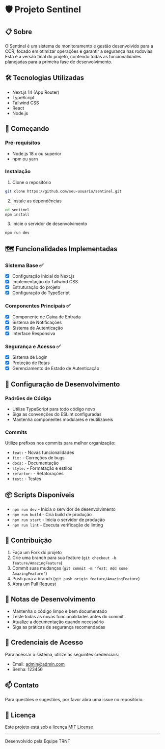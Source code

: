# 🛡️ Projeto Sentinel

## 📋 Sobre
O Sentinel é um sistema de monitoramento e gestão desenvolvido para a CCR, focado em otimizar operações e garantir a segurança nas rodovias. Esta é a versão final do projeto, contendo todas as funcionalidades planejadas para a primeira fase de desenvolvimento.

## 🛠️ Tecnologias Utilizadas
- Next.js 14 (App Router)
- TypeScript
- Tailwind CSS
- React
- Node.js

## 🚀 Começando

### Pré-requisitos
- Node.js 18.x ou superior
- npm ou yarn

### Instalação
1. Clone o repositório
```bash
git clone https://github.com/seu-usuario/sentinel.git
```

2. Instale as dependências
```bash
cd sentinel
npm install
```

3. Inicie o servidor de desenvolvimento
```bash
npm run dev
```

## 🗺️ Funcionalidades Implementadas

### Sistema Base ✅
- [x] Configuração inicial do Next.js
- [x] Implementação do Tailwind CSS
- [x] Estruturação do projeto
- [x] Configuração do TypeScript

### Componentes Principais ✅
- [x] Componente de Caixa de Entrada
- [x] Sistema de Notificações
- [x] Sistema de Autenticação
- [x] Interface Responsiva

### Segurança e Acesso ✅
- [x] Sistema de Login
- [x] Proteção de Rotas
- [x] Gerenciamento de Estado de Autenticação

## 🔧 Configuração de Desenvolvimento

### Padrões de Código
- Utilize TypeScript para todo código novo
- Siga as convenções do ESLint configuradas
- Mantenha componentes modulares e reutilizáveis

### Commits
Utilize prefixos nos commits para melhor organização:
- `feat:` - Novas funcionalidades
- `fix:` - Correções de bugs
- `docs:` - Documentação
- `style:` - Formatação e estilos
- `refactor:` - Refatorações
- `test:` - Testes

## 📦 Scripts Disponíveis
- `npm run dev` - Inicia o servidor de desenvolvimento
- `npm run build` - Cria build de produção
- `npm run start` - Inicia o servidor de produção
- `npm run lint` - Executa verificação de linting

## 🤝 Contribuição
1. Faça um Fork do projeto
2. Crie uma branch para sua feature (`git checkout -b feature/AmazingFeature`)
3. Commit suas mudanças (`git commit -m 'feat: Add some AmazingFeature'`)
4. Push para a branch (`git push origin feature/AmazingFeature`)
5. Abra um Pull Request

## 📝 Notas de Desenvolvimento
- Mantenha o código limpo e bem documentado
- Teste todas as novas funcionalidades antes do commit
- Atualize a documentação quando necessário
- Siga as práticas de segurança recomendadas

## 🔐 Credenciais de Acesso
Para acessar o sistema, utilize as seguintes credenciais:
- Email: admin@admin.com
- Senha: 123456

## 📫 Contato
Para questões e sugestões, por favor abra uma issue no repositório.

## 📄 Licença
Este projeto está sob a licença [MIT License](https://github.com/KadajoFiap/Sentinel/blob/main/LICENSE)

---
Desenvolvido pela Equipe TRNT
